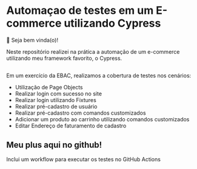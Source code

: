 # Automaçao de testes em um E-commerce utilizando Cypress

👋 Seja bem vinda(o)!

Neste repositório realizei na prática a automação de um e-commerce utilizando meu framework favorito, o Cypress.


## 

Em um exercício da EBAC, realizamos a cobertura de testes nos cenários: 

- Utilização de Page Objects
- Realizar login com sucesso no site
- Realizar login utilizando Fixtures
- Realizar pré-cadastro de usuário
- Realizar pré-cadastro com comandos customizados
- Adicionar um produto ao carrinho utilizando comandos customizados
- Editar Endereço de faturamento de cadastro

## Meu plus aqui no github!
Inclui um workflow para executar os testes no GitHub Actions
